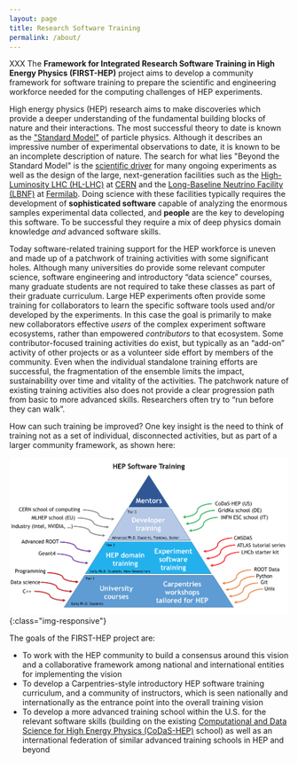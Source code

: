 ```yaml
---
layout: page
title: Research Software Training
permalink: /about/
---
```


XXX The 
**Framework for Integrated Research Software Training in High Energy Physics (FIRST-HEP)** 
project aims to develop a community framework for software training
to prepare the scientific and engineering workforce needed for the
computing challenges of HEP experiments.

High energy physics (HEP) research aims to make discoveries which provide
a deeper understanding of the fundamental building blocks of nature
and their interactions. 
The most successful theory to date is known as the 
["Standard Model"](https://en.wikipedia.org/wiki/Standard_Model) 
of particle physics.
Although it describes an impressive number of experimental observations
to date, it is known to be an incomplete description of nature. 
The search for what lies "Beyond the Standard Model" is the 
[scientific driver](https://www.usparticlephysics.org/) for many ongoing
experiments as well as the design of the large, next-generation
facilities such as the
[High-Luminosity LHC (HL-LHC)](https://home.cern/topics/high-luminosity-lhc)
at [CERN](https://home.cern/) and the 
[Long-Baseline Neutrino Facility (LBNF)](https://lbnf.fnal.gov/) at 
[Fermilab](http://fnal.gov/).
Doing science with these facilities typically requires the development of 
**sophisticated software** capable of analyzing the enormous samples 
experimental data collected, and **people** are the key to developing this 
software. To be successful they require a mix of deep physics 
domain knowledge *and* advanced software skills.

Today software-related training support for the HEP workforce is
uneven and made up of a patchwork of training activities with some
significant holes. Although many universities do provide some
relevant computer science, software engineering and introductory
“data science” courses, many graduate students are not required to
take these classes as part of their graduate curriculum. Large HEP
experiments often provide some training for collaborators to learn
the specific software tools used and/or developed by the experiments.
In this case the goal is primarily to make new collaborators effective
*users* of the complex experiment software ecosystems, rather than
empowered *contributors* to that ecosystem. Some contributor-focused
training activities do exist, but typically as an “add-on” activity
of other projects or as a volunteer side effort by members of the
community. Even when the individual standalone training efforts are
successful, the fragmentation of the ensemble limits the impact,
sustainability over time and vitality of the activities. The patchwork
nature of existing training activities also does not provide a clear
progression path from basic to more advanced skills. Researchers
often try to “run before they can walk”.

How can such training be improved? One key insight is the need to think of 
training not as a set of individual, disconnected activities, but as part of a
larger community framework, as shown here:

![Training Framework](/assets/img/Training-Pyramid.png){:class="img-responsive"}

The goals of the FIRST-HEP project are:

  * To work with the HEP community to build a consensus around this vision and a collaborative framework among national and international entities for implementing the vision
  * To develop a Carpentries-style introductory HEP software training curriculum, and a community of instructors, which is seen nationally and internationally as the entrance point into the overall training vision 
  * To develop a more advanced training school within the U.S. for the relevant software skills (building on the existing [Computational and Data Science for High Energy Physics (CoDaS-HEP)](http://codas-hep.org/) school) as well as an international federation of similar advanced training schools in HEP and beyond


